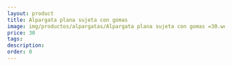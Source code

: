 ```yaml
---
layout: product
title: Alpargata plana sujeta con gomas 
image: img/productos/alpargatas/Alpargata plana sujeta con gomas =30.webp
price: 30
tags: 
description: 
order: 0
---
```

